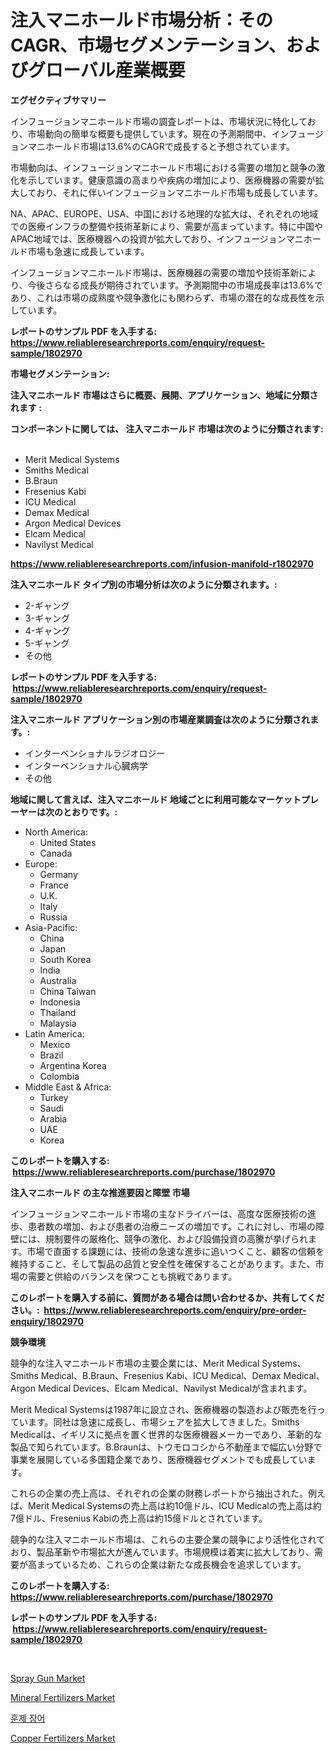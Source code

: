 <p><h1>注入マニホールド市場分析：そのCAGR、市場セグメンテーション、およびグローバル産業概要</h1></p><p><strong>エグゼクティブサマリー</strong></p>
<p><p>インフュージョンマニホールド市場の調査レポートは、市場状況に特化しており、市場動向の簡単な概要も提供しています。現在の予測期間中、インフュージョンマニホールド市場は13.6%のCAGRで成長すると予想されています。</p><p>市場動向は、インフュージョンマニホールド市場における需要の増加と競争の激化を示しています。健康意識の高まりや疾病の増加により、医療機器の需要が拡大しており、それに伴いインフュージョンマニホールド市場も成長しています。</p><p>NA、APAC、EUROPE、USA、中国における地理的な拡大は、それぞれの地域での医療インフラの整備や技術革新により、需要が高まっています。特に中国やAPAC地域では、医療機器への投資が拡大しており、インフュージョンマニホールド市場も急速に成長しています。</p><p>インフュージョンマニホールド市場は、医療機器の需要の増加や技術革新により、今後さらなる成長が期待されています。予測期間中の市場成長率は13.6%であり、これは市場の成熟度や競争激化にも関わらず、市場の潜在的な成長性を示しています。</p></p>
<p><strong>レポートのサンプル PDF を入手する: <a href="https://www.reliableresearchreports.com/enquiry/request-sample/1802970">https://www.reliableresearchreports.com/enquiry/request-sample/1802970</a></strong></p>
<p><strong>市場セグメンテーション:</strong></p>
<p><strong> 注入マニホールド 市場はさらに概要、展開、アプリケーション、地域に分類されます :</strong></p>
<p><strong>コンポーネントに関しては、 注入マニホールド 市場は次のように分類されます: &nbsp;</strong></p>
<p><ul><li>Merit Medical Systems</li><li>Smiths Medical</li><li>B.Braun</li><li>Fresenius Kabi</li><li>ICU Medical</li><li>Demax Medical</li><li>Argon Medical Devices</li><li>Elcam Medical</li><li>Navilyst Medical</li></ul></p>
<p><strong><a href="https://www.reliableresearchreports.com/infusion-manifold-r1802970">https://www.reliableresearchreports.com/infusion-manifold-r1802970</a></strong></p>
<p><strong> 注入マニホールド タイプ別の市場分析は次のように分類されます。:</strong></p>
<p><ul><li>2-ギャング</li><li>3-ギャング</li><li>4-ギャング</li><li>5-ギャング</li><li>その他</li></ul></p>
<p><strong>レポートのサンプル PDF を入手する: &nbsp;<a href="https://www.reliableresearchreports.com/enquiry/request-sample/1802970">https://www.reliableresearchreports.com/enquiry/request-sample/1802970</a></strong></p>
<p><strong> 注入マニホールド アプリケーション別の市場産業調査は次のように分類されます。:</strong></p>
<p><ul><li>インターベンショナルラジオロジー</li><li>インターベンショナル心臓病学</li><li>その他</li></ul></p>
<p><strong>地域に関して言えば、注入マニホールド 地域ごとに利用可能なマーケットプレーヤーは次のとおりです。:</strong></p>
<p><ul>
    <li>
        North America:
        <ul>
            <li>United States</li>
            <li>Canada</li>
        </ul>
    </li>
    <li>
        Europe:
        <ul>
            <li>Germany</li>
            <li>France</li>
            <li>U.K.</li>
            <li>Italy</li>
            <li>Russia</li>
        </ul>
    </li>
    <li>
        Asia-Pacific:
        <ul>
            <li>China</li>
            <li>Japan</li>
            <li>South Korea</li>
            <li>India</li>
            <li>Australia</li>
            <li>China Taiwan</li>
            <li>Indonesia</li>
            <li>Thailand</li>
            <li>Malaysia</li>
        </ul>
    </li>
    <li>
        Latin America:
        <ul>
            <li>Mexico</li>
            <li>Brazil</li>
            <li>Argentina Korea</li>
            <li>Colombia</li>
        </ul>
    </li>
    <li>
        Middle East & Africa:
        <ul>
            <li>Turkey</li>
            <li>Saudi</li>
            <li>Arabia</li>
            <li>UAE</li>
            <li>Korea</li>
        </ul>
    </li>
    </ul></p>
<p><strong>このレポートを購入する: &nbsp;<a href="https://www.reliableresearchreports.com/purchase/1802970">https://www.reliableresearchreports.com/purchase/1802970</a></strong></p>
<p><strong>注入マニホールド の主な推進要因と障壁 市場</strong></p>
<p><p>インフュージョンマニホールド市場の主なドライバーは、高度な医療技術の進歩、患者数の増加、および患者の治療ニーズの増加です。これに対し、市場の障壁には、規制要件の厳格化、競争の激化、および設備投資の高騰が挙げられます。市場で直面する課題には、技術の急速な進歩に追いつくこと、顧客の信頼を維持すること、そして製品の品質と安全性を確保することがあります。また、市場の需要と供給のバランスを保つことも挑戦であります。</p></p>
<p><strong>このレポートを購入する前に、質問がある場合は問い合わせるか、共有してください。:&nbsp; <a href="https://www.reliableresearchreports.com/enquiry/pre-order-enquiry/1802970">https://www.reliableresearchreports.com/enquiry/pre-order-enquiry/1802970</a></strong></p>
<p><strong>競争環境</strong></p>
<p><p>競争的な注入マニホールド市場の主要企業には、Merit Medical Systems、Smiths Medical、B.Braun、Fresenius Kabi、ICU Medical、Demax Medical、Argon Medical Devices、Elcam Medical、Navilyst Medicalが含まれます。</p><p>Merit Medical Systemsは1987年に設立され、医療機器の製造および販売を行っています。同社は急速に成長し、市場シェアを拡大してきました。Smiths Medicalは、イギリスに拠点を置く世界的な医療機器メーカーであり、革新的な製品で知られています。B.Braunは、トウモロコシから不動産まで幅広い分野で事業を展開している多国籍企業であり、医療機器セグメントでも成長しています。</p><p>これらの企業の売上高は、それぞれの企業の財務レポートから抽出された。例えば、Merit Medical Systemsの売上高は約10億ドル、ICU Medicalの売上高は約7億ドル、Fresenius Kabiの売上高は約15億ドルとされています。</p><p>競争的な注入マニホールド市場は、これらの主要企業の競争により活性化されており、製品革新や市場拡大が進んでいます。市場規模は着実に拡大しており、需要が高まっているため、これらの企業は新たな成長機会を追求しています。</p></p>
<p><strong>このレポートを購入する: &nbsp; <a href="https://www.reliableresearchreports.com/purchase/1802970">https://www.reliableresearchreports.com/purchase/1802970</a></strong></p>
<p><strong>レポートのサンプル PDF を入手する: &nbsp;<a href="https://www.reliableresearchreports.com/enquiry/request-sample/1802970">https://www.reliableresearchreports.com/enquiry/request-sample/1802970</a></strong><strong></strong></p>
<p>&nbsp;</p>
<p><p><a href="https://github.com/Alonsoolds3wq1d81czn8rbol/Market-Research-Report-List-2/blob/main/spray-gun-market.md">Spray Gun Market</a></p><p><a href="https://www.linkedin.com/pulse/mineral-fertilizers-market-analysis-size-global-industry-pr6vc?trackingId=%2BIH3QGR6ANZta3jS9qRZAA%3D%3D">Mineral Fertilizers Market</a></p><p><a href="https://github.com/iansanftyord09878/Market-Research-Report-List-1/blob/main/365153322873.md">훈제 장어</a></p><p><a href="https://www.linkedin.com/pulse/copper-fertilizers-market-dynamics-2024-2031-also-its-tisac?trackingId=ocmJJBSTXqJsdJdTLhW99Q%3D%3D">Copper Fertilizers Market</a></p></p>